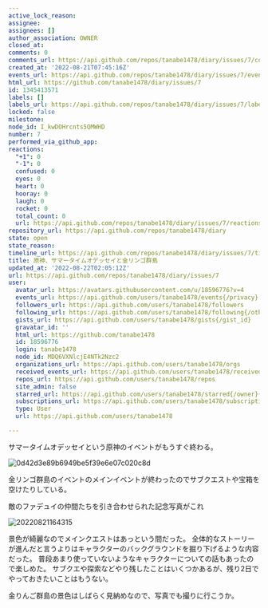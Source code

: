 ```yaml
---
active_lock_reason: 
assignee: 
assignees: []
author_association: OWNER
closed_at: 
comments: 0
comments_url: https://api.github.com/repos/tanabe1478/diary/issues/7/comments
created_at: '2022-08-21T07:45:16Z'
events_url: https://api.github.com/repos/tanabe1478/diary/issues/7/events
html_url: https://github.com/tanabe1478/diary/issues/7
id: 1345413571
labels: []
labels_url: https://api.github.com/repos/tanabe1478/diary/issues/7/labels{/name}
locked: false
milestone: 
node_id: I_kwDOHrcnts5QMWHD
number: 7
performed_via_github_app: 
reactions:
  "+1": 0
  "-1": 0
  confused: 0
  eyes: 0
  heart: 0
  hooray: 0
  laugh: 0
  rocket: 0
  total_count: 0
  url: https://api.github.com/repos/tanabe1478/diary/issues/7/reactions
repository_url: https://api.github.com/repos/tanabe1478/diary
state: open
state_reason: 
timeline_url: https://api.github.com/repos/tanabe1478/diary/issues/7/timeline
title: 原神、サマータイムオデッセイと金リンゴ群島
updated_at: '2022-08-22T02:05:12Z'
url: https://api.github.com/repos/tanabe1478/diary/issues/7
user:
  avatar_url: https://avatars.githubusercontent.com/u/18596776?v=4
  events_url: https://api.github.com/users/tanabe1478/events{/privacy}
  followers_url: https://api.github.com/users/tanabe1478/followers
  following_url: https://api.github.com/users/tanabe1478/following{/other_user}
  gists_url: https://api.github.com/users/tanabe1478/gists{/gist_id}
  gravatar_id: ''
  html_url: https://github.com/tanabe1478
  id: 18596776
  login: tanabe1478
  node_id: MDQ6VXNlcjE4NTk2Nzc2
  organizations_url: https://api.github.com/users/tanabe1478/orgs
  received_events_url: https://api.github.com/users/tanabe1478/received_events
  repos_url: https://api.github.com/users/tanabe1478/repos
  site_admin: false
  starred_url: https://api.github.com/users/tanabe1478/starred{/owner}{/repo}
  subscriptions_url: https://api.github.com/users/tanabe1478/subscriptions
  type: User
  url: https://api.github.com/users/tanabe1478

---
```

サマータイムオデッセイという原神のイベントがもうすぐ終わる。


![0d42d3e89b6949be5f39e6e07c020c8d](https://user-images.githubusercontent.com/18596776/185824424-9cd55cc3-6561-4ddb-9992-174218bf069d.jpeg)

金リンゴ群島のイベントのメインイベントが終わったのでサブクエストや宝箱を空けたりしている。

敵のファデュイの仲間たちを引き合わせられた記念写真がこれ

![20220821164315](https://user-images.githubusercontent.com/18596776/185781074-52a8481a-68f7-471c-8339-7d3ee441095e.png)



景色が綺麗なのでメインクエストはあっという間だった。
全体的なストーリーが進んだと言うよりはキャラクターのバックグラウンドを掘り下げるような内容だった。
普段あまり使っていないようなキャラクターについての話もあったので楽しめた。
サブクエや探索などやり残したことはいくつかあるが、残り2日でやっておきたいことはもうない。

金りんご群島の景色はしばらく見納めなので、写真でも撮りに行こうか。


